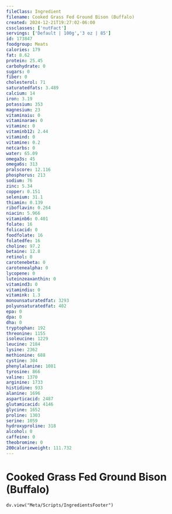 ```yaml
---
fileClass: Ingredient
filename: Cooked Grass Fed Ground Bison (Buffalo)
created: 2024-12-21T19:27:02-06:00
cssclasses: ['nutFact']
servings: ['Default | 100g','3 oz | 85']
id: 173847
foodgroup: Meats
calories: 179
fat: 8.62
protein: 25.45
carbohydrate: 0
sugars: 0
fiber: 0
cholesterol: 71
saturatedfats: 3.489
calcium: 14
iron: 3.19
potassium: 353
magnesium: 23
vitaminaiu: 0
vitaminarae: 0
vitaminc: 0
vitaminb12: 2.44
vitamind: 0
vitamine: 0.2
netcarbs: 0
water: 65.09
omega3s: 45
omega6s: 313
pralscore: 12.116
phosphorus: 213
sodium: 76
zinc: 5.34
copper: 0.151
selenium: 31.1
thiamin: 0.139
riboflavin: 0.264
niacin: 5.966
vitaminb6: 0.401
folate: 16
folicacid: 0
foodfolate: 16
folatedfe: 16
choline: 97.2
betaine: 12.8
retinol: 0
carotenebeta: 0
carotenealpha: 0
lycopene: 0
luteinzeaxanthin: 0
vitamind3: 0
vitamindiu: 0
vitamink: 1.3
monounsaturatedfat: 3293
polyunsaturatedfat: 402
epa: 0
dpa: 0
dha: 0
tryptophan: 192
threonine: 1155
isoleucine: 1229
leucine: 2184
lysine: 2362
methionine: 688
cystine: 304
phenylalanine: 1081
tyrosine: 866
valine: 1370
arginine: 1733
histidine: 933
alanine: 1696
asparticacid: 2487
glutamicacid: 4146
glycine: 1652
proline: 1303
serine: 1059
hydroxyproline: 318
alcohol: 0
caffeine: 0
theobromine: 0
200calorieweight: 111.732
---
```


# Cooked Grass Fed Ground Bison (Buffalo)

```dataviewjs
dv.view("Meta/Scripts/IngredientsFooter")
```